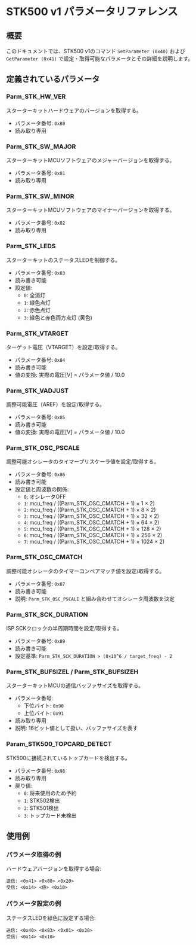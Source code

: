 # STK500 v1 パラメータリファレンス

## 概要

このドキュメントでは、STK500 v1のコマンド `SetParameter (0x40)` および `GetParameter (0x41)` で設定・取得可能なパラメータとその詳細を説明します。

## 定義されているパラメータ

### Parm_STK_HW_VER

スターターキットハードウェアのバージョンを取得する。

- パラメータ番号: `0x80`
- 読み取り専用

### Parm_STK_SW_MAJOR

スターターキットMCUソフトウェアのメジャーバージョンを取得する。

- パラメータ番号: `0x81`
- 読み取り専用

### Parm_STK_SW_MINOR

スターターキットMCUソフトウェアのマイナーバージョンを取得する。

- パラメータ番号: `0x82`
- 読み取り専用

### Parm_STK_LEDS

スターターキットのステータスLEDを制御する。

- パラメータ番号: `0x83`
- 読み書き可能
- 設定値:
  - `0`: 全消灯
  - `1`: 緑色点灯
  - `2`: 赤色点灯
  - `3`: 緑色と赤色両方点灯 (黄色)

### Parm_STK_VTARGET

ターゲット電圧（VTARGET）を設定/取得する。

- パラメータ番号: `0x84`
- 読み書き可能
- 値の変換: 実際の電圧[V] = パラメータ値 / 10.0

### Parm_STK_VADJUST

調整可能電圧（AREF）を設定/取得する。

- パラメータ番号: `0x85`
- 読み書き可能
- 値の変換: 実際の電圧[V] = パラメータ値 / 10.0

### Parm_STK_OSC_PSCALE

調整可能オシレータのタイマープリスケーラ値を設定/取得する。

- パラメータ番号: `0x86`
- 読み書き可能
- 設定値と周波数の関係:
  - `0`: オシレータOFF
  - `1`: mcu_freq / ((Parm_STK_OSC_CMATCH + 1) × 1 × 2)
  - `2`: mcu_freq / ((Parm_STK_OSC_CMATCH + 1) × 8 × 2)
  - `3`: mcu_freq / ((Parm_STK_OSC_CMATCH + 1) × 32 × 2)
  - `4`: mcu_freq / ((Parm_STK_OSC_CMATCH + 1) × 64 × 2)
  - `5`: mcu_freq / ((Parm_STK_OSC_CMATCH + 1) × 128 × 2)
  - `6`: mcu_freq / ((Parm_STK_OSC_CMATCH + 1) × 256 × 2)
  - `7`: mcu_freq / ((Parm_STK_OSC_CMATCH + 1) × 1024 × 2)

### Parm_STK_OSC_CMATCH

調整可能オシレータのタイマーコンペアマッチ値を設定/取得する。

- パラメータ番号: `0x87`
- 読み書き可能
- 説明: `Parm_STK_OSC_PSCALE` と組み合わせてオシレータ周波数を決定

### Parm_STK_SCK_DURATION

ISP SCKクロックの半周期時間を設定/取得する。

- パラメータ番号: `0x89`
- 読み書き可能
- 設定基準: `Parm_STK_SCK_DURATION > (8×10^6 / target_freq) - 2`

### Parm_STK_BUFSIZEL / Parm_STK_BUFSIZEH

スターターキットMCUの通信バッファサイズを取得する。

- パラメータ番号:
  - 下位バイト: `0x90`
  - 上位バイト: `0x91`
- 読み取り専用
- 説明: 16ビット値として扱い、バッファサイズを表す

### Param_STK500_TOPCARD_DETECT

STK500に接続されているトップカードを検出する。

- パラメータ番号: `0x98`
- 読み取り専用
- 戻り値:
  - `0`: 将来使用のため予約
  - `1`: STK502検出
  - `2`: STK501検出
  - `3`: トップカード未検出

## 使用例

### パラメータ取得の例

ハードウェアバージョンを取得する場合:

```text
送信: <0x41> <0x80> <0x20>
受信: <0x14> <値> <0x10>
```

### パラメータ設定の例

ステータスLEDを緑色に設定する場合:

```text
送信: <0x40> <0x83> <0x01> <0x20>
受信: <0x14> <0x10>
```
